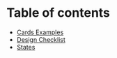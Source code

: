 # Table of contents

* [Cards Examples](README.md)
* [Design Checklist](design-checklist.md)
* [States](states.md)

